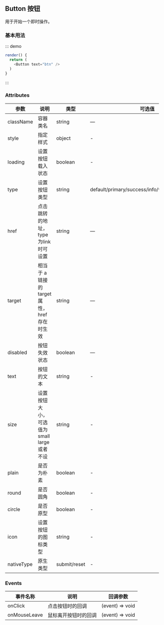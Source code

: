 ## Button 按钮

用于开始一个即时操作。

### 基本用法

::: demo
```js
render() {
  return (
    <Button text="btn" />
  )
}
```
:::

### Attributes
| 参数      | 说明          | 类型      | 可选值                           | 默认值  |
|---------- |-------------- |---------- |--------------------------------  |-------- |
| className | 容器类名 | string | — | — |
| style | 指定样式 | object | - | - |
| loading | 设置按钮载入状态 | boolean | - | false |
| type | 设置按钮类型 | string | default/primary/success/info/warning/danner/link | default |
| href | 点击跳转的地址，type为link时可设置 | string | — | - |
| target | 相当于 a 链接的 target 属性，href 存在时生效 | string | — | - |
| disabled | 按钮失效状态 | boolean | — | false |
| text | 按钮的文本 | string | - | - |
| size | 设置按钮大小，可选值为 small large 或者不设 | string | - | - |
| plain | 是否为朴素 | boolean | - | false |
| round | 是否圆角 | boolean | - | false |
| circle | 是否原型 | boolean | - | false |
| icon | 设置按钮的图标类型 | string | - | - |
| nativeType | 原生类型 | submit/reset | - | - |

### Events
| 事件名称 | 说明 | 回调参数 |
|---------- |-------- |---------- |
| onClick | 点击按钮时的回调 | (event) => void |
| onMouseLeave | 鼠标离开按钮时的回调 | (event) => void |
